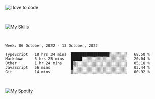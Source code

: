 ![I love to code](https://capsule-render.vercel.app/api?height=250&type=waving&color=gradient&customColorList=14&section=header&text=%F0%9F%92%80%20%F0%9F%96%A4%20%F0%9F%92%BB&fontSize=34&fontColor=fff&animation=fadeIn&fontAlignY=40)

<br>

[![My Skills](https://skillicons.dev/icons?i=html,css,js,ts,dart,react,vue,astro,nextjs,nuxtjs,svelte,remix,gatsby,flutter,jest,sass,styledcomponents,tailwind,materialui,nodejs,graphql,git,netlify,ai,figma)](https://skillicons.dev)

<br>


<!--START_SECTION:waka-->
```text
Week: 06 October, 2022 - 13 October, 2022

TypeScript   18 hrs 34 mins  █████████████████░░░░░░░░   68.50 % 
Markdown     5 hrs 25 mins   █████░░░░░░░░░░░░░░░░░░░░   20.04 % 
Other        1 hr 24 mins    █▒░░░░░░░░░░░░░░░░░░░░░░░   05.18 % 
JavaScript   56 mins         █░░░░░░░░░░░░░░░░░░░░░░░░   03.44 % 
Git          14 mins         ▒░░░░░░░░░░░░░░░░░░░░░░░░   00.92 % 
```
<!--END_SECTION:waka-->


<br>

[![My Spotify](https://spotify-github-profile.vercel.app/api/view?uid=dmblakedesign&cover_image=true&theme=default&bar_color=53b14f&bar_color_cover=false)](https://github.com/kittinan/spotify-github-profile)
